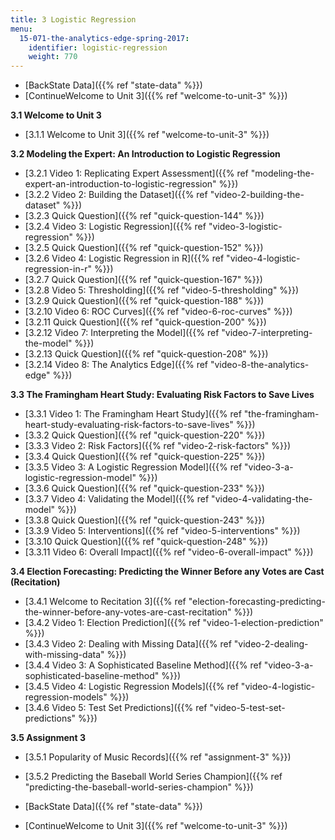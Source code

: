 ```yaml
---
title: 3 Logistic Regression
menu:
  15-071-the-analytics-edge-spring-2017:
    identifier: logistic-regression
    weight: 770
---
```

*   [BackState Data]({{% ref "state-data" %}})
*   [ContinueWelcome to Unit 3]({{% ref "welcome-to-unit-3" %}})

**3.1 Welcome to Unit 3**

*   [3.1.1 Welcome to Unit 3]({{% ref "welcome-to-unit-3" %}})

**3.2 Modeling the Expert: An Introduction to Logistic Regression**

*   [3.2.1 Video 1: Replicating Expert Assessment]({{% ref "modeling-the-expert-an-introduction-to-logistic-regression" %}})
*   [3.2.2 Video 2: Building the Dataset]({{% ref "video-2-building-the-dataset" %}})
*   [3.2.3 Quick Question]({{% ref "quick-question-144" %}})
*   [3.2.4 Video 3: Logistic Regression]({{% ref "video-3-logistic-regression" %}})
*   [3.2.5 Quick Question]({{% ref "quick-question-152" %}})
*   [3.2.6 Video 4: Logistic Regression in R]({{% ref "video-4-logistic-regression-in-r" %}})
*   [3.2.7 Quick Question]({{% ref "quick-question-167" %}})
*   [3.2.8 Video 5: Thresholding]({{% ref "video-5-thresholding" %}})
*   [3.2.9 Quick Question]({{% ref "quick-question-188" %}})
*   [3.2.10 Video 6: ROC Curves]({{% ref "video-6-roc-curves" %}})
*   [3.2.11 Quick Question]({{% ref "quick-question-200" %}})
*   [3.2.12 Video 7: Interpreting the Model]({{% ref "video-7-interpreting-the-model" %}})
*   [3.2.13 Quick Question]({{% ref "quick-question-208" %}})
*   [3.2.14 Video 8: The Analytics Edge]({{% ref "video-8-the-analytics-edge" %}})

**3.3 The Framingham Heart Study: Evaluating Risk Factors to Save Lives**

*   [3.3.1 Video 1: The Framingham Heart Study]({{% ref "the-framingham-heart-study-evaluating-risk-factors-to-save-lives" %}})
*   [3.3.2 Quick Question]({{% ref "quick-question-220" %}})
*   [3.3.3 Video 2: Risk Factors]({{% ref "video-2-risk-factors" %}})
*   [3.3.4 Quick Question]({{% ref "quick-question-225" %}})
*   [3.3.5 Video 3: A Logistic Regression Model]({{% ref "video-3-a-logistic-regression-model" %}})
*   [3.3.6 Quick Question]({{% ref "quick-question-233" %}})
*   [3.3.7 Video 4: Validating the Model]({{% ref "video-4-validating-the-model" %}})
*   [3.3.8 Quick Question]({{% ref "quick-question-243" %}})
*   [3.3.9 Video 5: Interventions]({{% ref "video-5-interventions" %}})
*   [3.3.10 Quick Question]({{% ref "quick-question-248" %}})
*   [3.3.11 Video 6: Overall Impact]({{% ref "video-6-overall-impact" %}})

**3.4 Election Forecasting: Predicting the Winner Before any Votes are Cast (Recitation)**

*   [3.4.1 Welcome to Recitation 3]({{% ref "election-forecasting-predicting-the-winner-before-any-votes-are-cast-recitation" %}})
*   [3.4.2 Video 1: Election Prediction]({{% ref "video-1-election-prediction" %}})
*   [3.4.3 Video 2: Dealing with Missing Data]({{% ref "video-2-dealing-with-missing-data" %}})
*   [3.4.4 Video 3: A Sophisticated Baseline Method]({{% ref "video-3-a-sophisticated-baseline-method" %}})
*   [3.4.5 Video 4: Logistic Regression Models]({{% ref "video-4-logistic-regression-models" %}})
*   [3.4.6 Video 5: Test Set Predictions]({{% ref "video-5-test-set-predictions" %}})

**3.5 Assignment 3**

*   [3.5.1 Popularity of Music Records]({{% ref "assignment-3" %}})
*   [3.5.2 Predicting the Baseball World Series Champion]({{% ref "predicting-the-baseball-world-series-champion" %}})

*   [BackState Data]({{% ref "state-data" %}})
*   [ContinueWelcome to Unit 3]({{% ref "welcome-to-unit-3" %}})